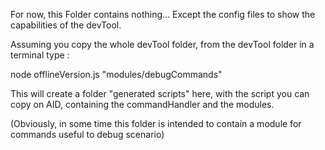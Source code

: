 For now, this Folder contains nothing... Except the config files to show the capabilities of the devTool.

Assuming you copy the whole devTool folder, from the devTool folder in a terminal type :

node offlineVersion.js "modules/debugCommands"

This will create a folder "generated scripts" here, with the script you can copy on AID, 
containing the commandHandler and the modules. 

(Obviously, in some time this folder is intended to contain a module for commands 
useful to debug scenario)
